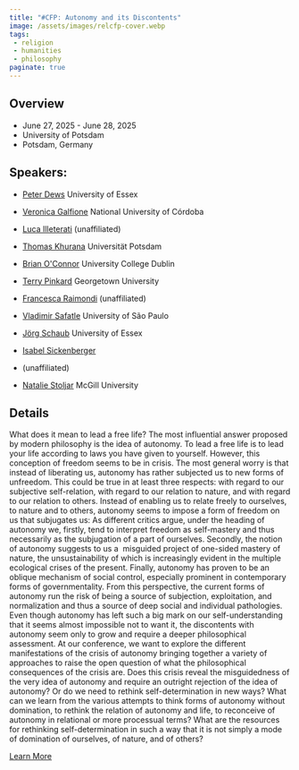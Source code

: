 ```yaml
---
title: "#CFP: Autonomy and its Discontents"
image: /assets/images/relcfp-cover.webp
tags:
 - religion
 - humanities
 - philosophy
paginate: true 
---
```


## Overview
- June 27, 2025 - June 28, 2025
- University of Potsdam
- Potsdam, Germany

Speakers:
---------

- [Peter Dews](https://philpeople.org/profiles/peter-dews)
University of Essex
- [Veronica Galfione](https://philpeople.org/profiles/veronica-galfione)
National University of Córdoba

- [Luca Illeterati](https://philpeople.org/profiles/luca-illeterati)
(unaffiliated)

- [Thomas Khurana](https://philpeople.org/profiles/thomas-khurana)
Universität Potsdam

- [Brian O'Connor](https://philpeople.org/profiles/brian-o-connor)
University College Dublin

- [Terry Pinkard](https://philpeople.org/profiles/terry-pinkard)
Georgetown University

- [Francesca Raimondi](https://philpeople.org/profiles/francesca-raimondi)
(unaffiliated)

- [Vladimir Safatle](https://philpeople.org/profiles/vladimir-safatle)
University of São Paulo

- [Jörg Schaub](https://philpeople.org/profiles/jorg-schaub)
University of Essex

- [Isabel Sickenberger](https://philpeople.org/profiles/isabel-sickenberger)
- (unaffiliated)

- [Natalie Stoljar](https://philpeople.org/profiles/natalie-stoljar)
McGill University


Details
-------

What does it mean to lead a free life? The most influential answer proposed by modern philosophy is the idea of autonomy. To lead a free life is to lead your life according to laws you have given to yourself. However, this conception of freedom seems to be in crisis. The most general worry is that instead of liberating us, autonomy has rather subjected us to new forms of unfreedom. This could be true in at least three respects: with regard to our subjective self-relation, with regard to our relation to nature, and with regard to our relation to others. Instead of enabling us to relate freely to ourselves, to nature and to others, autonomy seems to impose a form of freedom on us that subjugates us: As different critics argue, under the heading of autonomy we, firstly, tend to interpret freedom as self-mastery and thus necessarily as the subjugation of a part of ourselves. Secondly, the notion of autonomy suggests to us a  misguided project of one-sided mastery of nature, the unsustainability of which is increasingly evident in the multiple ecological crises of the present. Finally, autonomy has proven to be an oblique mechanism of social control, especially prominent in contemporary forms of governmentality. From this perspective, the current forms of autonomy run the risk of being a source of subjection, exploitation, and normalization and thus a source of deep social and individual pathologies. Even though autonomy has left such a big mark on our self-understanding that it seems almost impossible not to want it, the discontents with autonomy seem only to grow and require a deeper philosophical assessment. At our conference, we want to explore the different manifestations of the crisis of autonomy bringing together a variety of approaches to raise the open question of what the philosophical consequences of the crisis are. Does this crisis reveal the misguidedness of the very idea of autonomy and require an outright rejection of the idea of autonomy? Or do we need to rethink self-determination in new ways? What can we learn from the various attempts to think forms of autonomy without domination, to rethink the relation of autonomy and life, to reconceive of autonomy in relational or more processual terms? What are the resources for rethinking self-determination in such a way that it is not simply a mode of domination of ourselves, of nature, and of others?

[Learn More](https://cpkp.net/event/autonomy-and-its-discontents/)